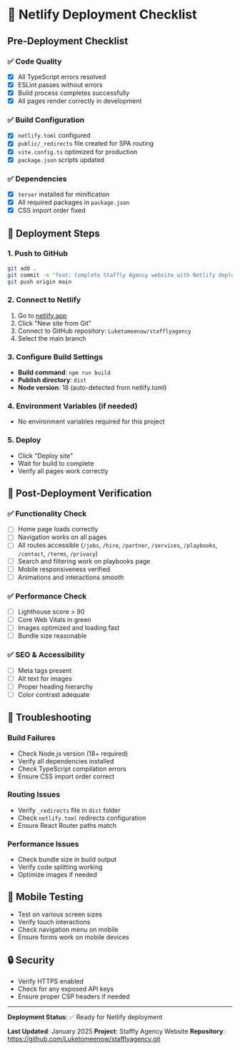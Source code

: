 # 🚀 Netlify Deployment Checklist

## Pre-Deployment Checklist

### ✅ Code Quality
- [x] All TypeScript errors resolved
- [x] ESLint passes without errors
- [x] Build process completes successfully
- [x] All pages render correctly in development

### ✅ Build Configuration
- [x] `netlify.toml` configured
- [x] `public/_redirects` file created for SPA routing
- [x] `vite.config.ts` optimized for production
- [x] `package.json` scripts updated

### ✅ Dependencies
- [x] `terser` installed for minification
- [x] All required packages in `package.json`
- [x] CSS import order fixed

## 🚀 Deployment Steps

### 1. Push to GitHub
```bash
git add .
git commit -m "feat: Complete Staffly Agency website with Netlify deployment config"
git push origin main
```

### 2. Connect to Netlify
1. Go to [netlify.app](https://netlify.app)
2. Click "New site from Git"
3. Connect to GitHub repository: `Luketomeenow/stafflyagency`
4. Select the main branch

### 3. Configure Build Settings
- **Build command**: `npm run build`
- **Publish directory**: `dist`
- **Node version**: 18 (auto-detected from netlify.toml)

### 4. Environment Variables (if needed)
- No environment variables required for this project

### 5. Deploy
- Click "Deploy site"
- Wait for build to complete
- Verify all pages work correctly

## 🔧 Post-Deployment Verification

### ✅ Functionality Check
- [ ] Home page loads correctly
- [ ] Navigation works on all pages
- [ ] All routes accessible (`/jobs`, `/hire`, `/partner`, `/services`, `/playbooks`, `/contact`, `/terms`, `/privacy`)
- [ ] Search and filtering work on playbooks page
- [ ] Mobile responsiveness verified
- [ ] Animations and interactions smooth

### ✅ Performance Check
- [ ] Lighthouse score > 90
- [ ] Core Web Vitals in green
- [ ] Images optimized and loading fast
- [ ] Bundle size reasonable

### ✅ SEO & Accessibility
- [ ] Meta tags present
- [ ] Alt text for images
- [ ] Proper heading hierarchy
- [ ] Color contrast adequate

## 🐛 Troubleshooting

### Build Failures
- Check Node.js version (18+ required)
- Verify all dependencies installed
- Check TypeScript compilation errors
- Ensure CSS import order correct

### Routing Issues
- Verify `_redirects` file in `dist` folder
- Check `netlify.toml` redirects configuration
- Ensure React Router paths match

### Performance Issues
- Check bundle size in build output
- Verify code splitting working
- Optimize images if needed

## 📱 Mobile Testing
- Test on various screen sizes
- Verify touch interactions
- Check navigation menu on mobile
- Ensure forms work on mobile devices

## 🔒 Security
- Verify HTTPS enabled
- Check for any exposed API keys
- Ensure proper CSP headers if needed

---

**Deployment Status**: ✅ Ready for Netlify deployment

**Last Updated**: January 2025
**Project**: Staffly Agency Website
**Repository**: https://github.com/Luketomeenow/stafflyagency.git
